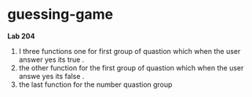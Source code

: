 # guessing-game


**Lab 204** 
1. I three functions one for first group of quastion which when the user answer yes its true .
2. the other function for the first group of quastion which when the user answe yes its false .
3. the last function for the number quastion group 
